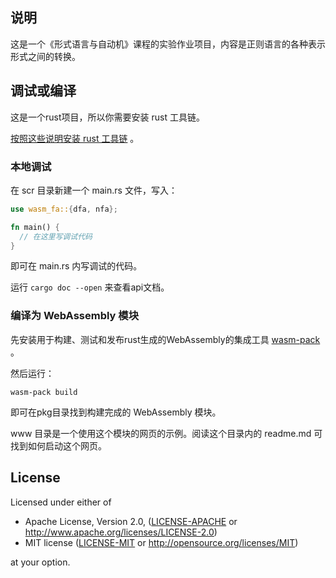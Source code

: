 ## 说明

这是一个《形式语言与自动机》课程的实验作业项目，内容是正则语言的各种表示形式之间的转换。

## 调试或编译

这是一个rust项目，所以你需要安装 rust 工具链。

[按照这些说明安装 rust 工具链](https://www.rust-lang.org/zh-CN/tools/install) 。

### 本地调试

在 scr 目录新建一个 main.rs 文件，写入：
```rust
use wasm_fa::{dfa, nfa};

fn main() {
  // 在这里写调试代码
}
```
即可在 main.rs 内写调试的代码。

运行 `cargo doc --open` 来查看api文档。

### 编译为 WebAssembly 模块

先安装用于构建、测试和发布rust生成的WebAssembly的集成工具 [wasm-pack](https://rustwasm.github.io/wasm-pack/installer/) 。

然后运行：

```
wasm-pack build
```
即可在pkg目录找到构建完成的 WebAssembly 模块。

www 目录是一个使用这个模块的网页的示例。阅读这个目录内的 readme.md 可找到如何启动这个网页。

## License

Licensed under either of

* Apache License, Version 2.0, ([LICENSE-APACHE](LICENSE-APACHE) or http://www.apache.org/licenses/LICENSE-2.0)
* MIT license ([LICENSE-MIT](LICENSE-MIT) or http://opensource.org/licenses/MIT)

at your option.
